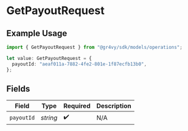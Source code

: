 # GetPayoutRequest

## Example Usage

```typescript
import { GetPayoutRequest } from "@gr4vy/sdk/models/operations";

let value: GetPayoutRequest = {
  payoutId: "aeaf011a-7882-4fe2-801e-1f87ecfb13b0",
};
```

## Fields

| Field              | Type               | Required           | Description        |
| ------------------ | ------------------ | ------------------ | ------------------ |
| `payoutId`         | *string*           | :heavy_check_mark: | N/A                |
